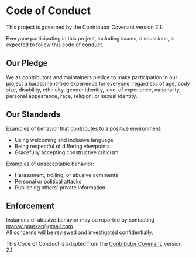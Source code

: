# Code of Conduct

This project is governed by the Contributor Covenant version 2.1.

Everyone participating in this project, including issues, discussions, is expected to follow this code of conduct.

## Our Pledge

We as contributors and maintainers pledge to make participation in our project a harassment-free experience for everyone, regardless of age, body size, disability, ethnicity, gender identity, level of experience, nationality, personal appearance, race, religion, or sexual identity.

## Our Standards

Examples of behavior that contributes to a positive environment:
- Using welcoming and inclusive language
- Being respectful of differing viewpoints
- Gracefully accepting constructive criticism

Examples of unacceptable behavior:
- Harassment, trolling, or abusive comments
- Personal or political attacks
- Publishing others' private information

## Enforcement

Instances of abusive behavior may be reported by contacting [pranay.pourkar@gmail.com](mailto:pranay.pourkar@gmail.com).  
All concerns will be reviewed and investigated confidentially.

This Code of Conduct is adapted from the [Contributor Covenant](https://www.contributor-covenant.org/), version 2.1.
